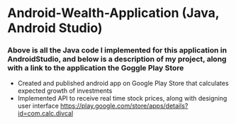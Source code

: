 # Android-Wealth-Application (Java, Android Studio)
### Above is all the Java code I implemented for this application in AndroidStudio, and below is a description of my project, along with a link to the application the Goggle Play Store
- Created and published android app on Google Play Store that calculates expected growth of investments
- Implemented API to receive real time stock prices, along with designing user interface 
https://play.google.com/store/apps/details?id=com.calc.divcal
<br /> 
